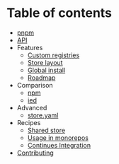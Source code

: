 # Table of contents

* [pnpm](../README.md)
* [API](api.md)
* Features
  * [Custom registries](custom-registries.md)
  * [Store layout](store-layout.md)
  * [Global install](global-install.md)
  * [Roadmap](roadmap.md)
* Comparison
  * [npm](vs-npm.md)
  * [ied](vs-ied.md)
* Advanced
  * [store.yaml](store-yaml.md)
* Recipes
  * [Shared store](recipes/shared-store.md)
  * [Usage in monorepos](recipes/usage-in-monorepos.md)
  * [Continues Integration](recipes/continues-integration.md)
* [Contributing](../CONTRIBUTING.md)
